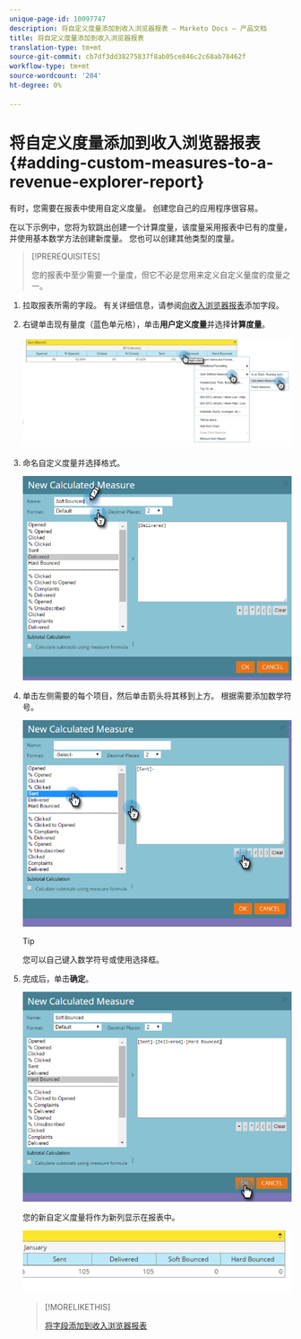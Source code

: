 ```yaml
---
unique-page-id: 10097747
description: 将自定义度量添加到收入浏览器报表 — Marketo Docs — 产品文档
title: 将自定义度量添加到收入浏览器报表
translation-type: tm+mt
source-git-commit: cb7df3dd38275837f8ab05ce846c2c68ab78462f
workflow-type: tm+mt
source-wordcount: '204'
ht-degree: 0%

---
```



# 将自定义度量添加到收入浏览器报表{#adding-custom-measures-to-a-revenue-explorer-report}

有时，您需要在报表中使用自定义度量。 创建您自己的应用程序很容易。

在以下示例中，您将为软跳出创建一个计算度量，该度量采用报表中已有的度量，并使用基本数学方法创建新度量。 您也可以创建其他类型的度量。

>[!PREREQUISITES]
>
>您的报表中至少需要一个量度，但它不必是您用来定义自定义量度的度量之一。

1. 拉取报表所需的字段。 有关详细信息，请参阅[向收入浏览器报表](/help/marketo/product-docs/reporting/revenue-cycle-analytics/revenue-explorer/adding-fields-to-a-revenue-explorer-report.md)添加字段。

1. 右键单击现有量度（蓝色单元格），单击&#x200B;**用户定义度量**&#x200B;并选择&#x200B;**计算度量**。

   ![](assets/image2016-1-26-11-3a7-3a49.png)

1. 命名自定义度量并选择格式。

   ![](assets/image2016-1-26-11-3a26-3a23.png)

1. 单击左侧需要的每个项目，然后单击箭头将其移到上方。 根据需要添加数学符号。

   ![](assets/image2016-1-26-11-3a16-3a55.png)

   >[!TIP]
   >
   >您可以自己键入数学符号或使用选择框。

1. 完成后，单击&#x200B;**确定**。

   ![](assets/image2016-1-26-11-3a37-3a27.png)

   您的新自定义度量将作为新列显示在报表中。

   ![](assets/image2016-1-26-11-3a29-3a16.png)

   >[!MORELIKETHIS]
   >
   >[将字段添加到收入浏览器报表](/help/marketo/product-docs/reporting/revenue-cycle-analytics/revenue-explorer/adding-fields-to-a-revenue-explorer-report.md)
